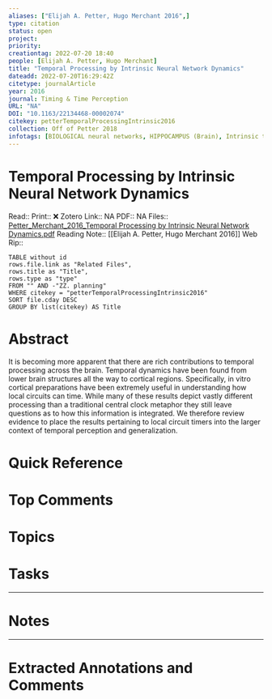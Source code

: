 ```yaml
---
aliases: ["Elijah A. Petter, Hugo Merchant 2016",]
type: citation
status: open
project: 
priority: 
creationtag: 2022-07-20 18:40
people: [Elijah A. Petter, Hugo Merchant]
title: "Temporal Processing by Intrinsic Neural Network Dynamics"
dateadd: 2022-07-20T16:29:42Z
citetype: journalArticle
year: 2016
journal: Timing & Time Perception
URL: "NA"
DOI: "10.1163/22134468-00002074"
citekey: petterTemporalProcessingIntrinsic2016
collection: Off of Petter 2018
infotags: [BIOLOGICAL neural networks, HIPPOCAMPUS (Brain), Intrinsic timers, TIME perception, basal ganglia, cortex, generalization, hippocampus, interval timing, time perception]
---
```


# Temporal Processing by Intrinsic Neural Network Dynamics
Read:: 
Print::  ❌
Zotero Link:: NA
PDF:: NA
Files:: [Petter_Merchant_2016_Temporal Processing by Intrinsic Neural Network Dynamics.pdf](file:///home/michaelt/Insync/m@tarlton.info/Google%20Drive/06.%20Zotero/storage/SVYDEBB7/Petter_Merchant_2016_Temporal%20Processing%20by%20Intrinsic%20Neural%20Network%20Dynamics.pdf)
Reading Note:: [[Elijah A. Petter, Hugo Merchant 2016]]
Web Rip:: 

```dataview
TABLE without id
rows.file.link as "Related Files",
rows.title as "Title",
rows.type as "type"
FROM "" AND -"ZZ. planning"
WHERE citekey = "petterTemporalProcessingIntrinsic2016" 
SORT file.cday DESC
GROUP BY list(citekey) AS Title
```

# Abstract
It is becoming more apparent that there are rich contributions to temporal processing across the brain. Temporal dynamics have been found from lower brain structures all the way to cortical regions. Specifically, in vitro cortical preparations have been extremely useful in understanding how local circuits can time. While many of these results depict vastly different processing than a traditional central clock metaphor they still leave questions as to how this information is integrated. We therefore review evidence to place the results pertaining to local circuit timers into the larger context of temporal perception and generalization.

# Quick Reference


# Top Comments


# Topics


# Tasks


----
# Notes


----
# Extracted Annotations and Comments